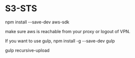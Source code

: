 # S3-STS


npm install --save-dev aws-sdk


make sure aws is reachable from your proxy or logout of VPN.

If you want to use gulp, 
npm install -g --save-dev gulp

gulp recursive-upload
